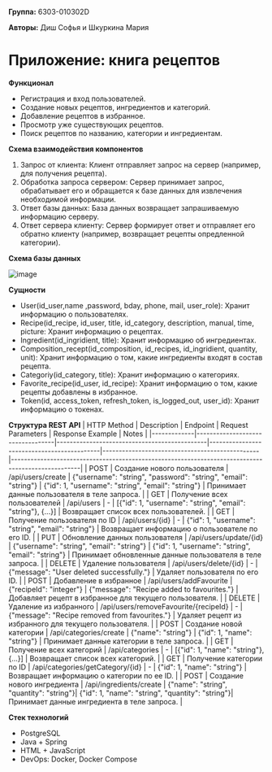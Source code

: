 **Группа:** 6303-010302D

**Авторы:** Диш Софья и Шкуркина Мария

# Приложение: книга рецептов

**Функционал**
- Регистрация и вход пользователей.
- Создание новых рецептов, ингредиентов и категорий.
- Добавление рецептов в избранное.
- Просмотр уже существующих рецептов.
- Поиск рецептов по названию, категории и ингредиентам.


**Схема взаимодействия компонентов**
1.	Запрос от клиента: Клиент отправляет запрос на сервер (например, для получения рецепта).
2.	Обработка запроса сервером: Сервер принимает запрос, обрабатывает его и обращается к базе данных для извлечения необходимой информации.
3.	Ответ базы данных: База данных возвращает запрашиваемую информацию серверу.
4.	Ответ сервера клиенту: Сервер формирует ответ и отправляет его обратно клиенту (например, возвращает рецепты опредленной категории).


**Схема базы данных**

![image](https://github.com/user-attachments/assets/8876b76d-b948-4262-bd8d-7ba31a3d8b71)


**Сущности**
- User(id_user,name ,password, bday, phone, mail, user_role): Хранит информацию о пользователях.
- Recipe(id_recipe, id_user, title, id_category, description, manual, time, picture: Хранит информацию о рецептах.
- Ingredient(id_ingridient, title): Хранит информацию об ингредиентах.
- Composition_recept(id_composition, id_recipes, id_ingridient, quantity, unit): Хранит информацию о том, какие ингредиенты входят в состав рецепта.
- Categoriy(id_category, title): Хранит информацию о категориях.
- Favorite_recipe(id_user, id_recipe): Хранит информацию о том, какие рецепты добавлены в избранное.
- Token(id, access_token, refresh_token, is_logged_out, user_id): Хранит информацию о токенах.


**Структура REST API**
| HTTP Method | Description                      | Endpoint                                      | Request Parameters                          | Response Example                              | Notes                                                                                             |
|-------------|----------------------------------|----------------------------------------------|--------------------------------------------|------------------------------------------------|---------------------------------------------------------------------------------------------------|
| POST        | Создание нового пользователя     | /api/users/create                            | {"username": "string", "password": "string", "email": "string"} | {"id": 1, "username": "string", "email": "string"} | Принимает данные пользователя в теле запроса.                                                    |
| GET         | Получение всех пользователей     | /api/users                                   | -                                          | [{"id": 1, "username": "string", "email": "string"}, {...}] | Возвращает список всех пользователей.                                                             |
| GET         | Получение пользователя по ID     | /api/users/{id}                             | -                                          | {"id": 1, "username": "string", "email": "string"} | Возвращает информацию о пользователе по его ID.                                                  |
| PUT         | Обновление данных пользователя    | /api/users/update/{id}                      | {"username": "string", "email": "string"} | {"id": 1, "username": "string", "email": "string"} | Принимает обновленные данные пользователя в теле запроса.                                         |
| DELETE      | Удаление пользователя             | /api/users/delete/{id}                      | -                                          | {"message": "User deleted successfully."}  | Удаляет пользователя по его ID.                                                                   |
| POST        | Добавление в избранное           | /api/users/addFavourite                     | {"recipeId": "integer"}                 | {"message": "Recipe added to favourites."}  | Добавляет рецепт в избранное для текущего пользователя.                                           |
| DELETE      | Удаление из избранного           | /api/users/removeFavourite/{recipeId}      | -                                          | {"message": "Recipe removed from favourites."} | Удаляет рецепт из избранного для текущего пользователя.                                           |
| POST        | Создание новой категории         | /api/categories/create                       | {"name": "string"}                       | {"id": 1, "name": "string"}                | Принимает данные категории в теле запроса.                                                        |
| GET         | Получение всех категорий         | /api/categories                              | -                                          | [{"id": 1, "name": "string"}, {...}]       | Возвращает список всех категорий.                                                                  |
| GET         | Получение категории по ID        | /api/categories/getCategory/{id}            | -                                          | {"id": 1, "name": "string"}                | Возвращает информацию о категории по ее ID.                                                       |
| POST        | Создание нового ингредиента      | /api/ingredients/create                      | {"name": "string", "quantity": "string"}| {"id": 1, "name": "string", "quantity": "string"}| Принимает данные ингредиента в теле запроса.                                                      |
                                                                                                                            


**Стек технологий**

- PostgreSQL
- Java + Spring 
- HTML + JavaScript
- DevOps: Docker, Docker Compose

